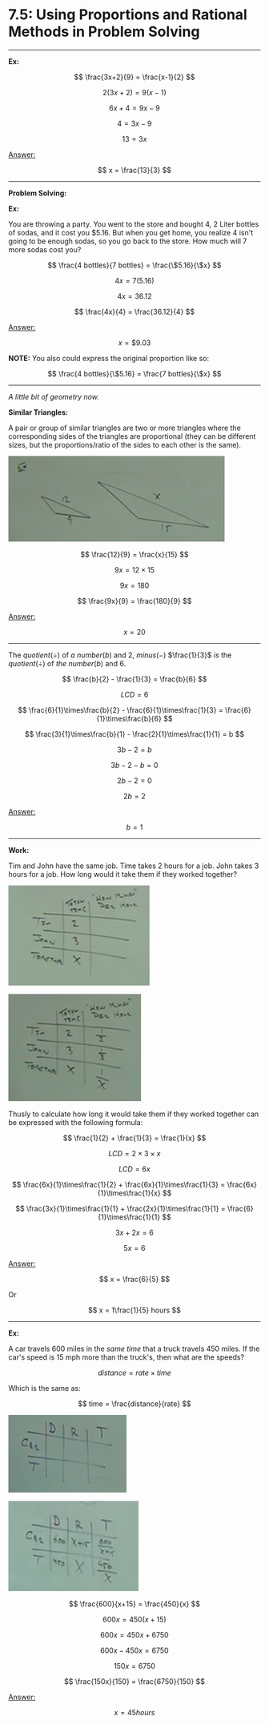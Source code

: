 # 7.5: Using Proportions and Rational Methods in Problem Solving

---

**Ex:**

$$ \frac{3x+2}{9} = \frac{x-1}{2} $$

$$ 2(3x+2) = 9(x-1) $$

$$ 6x + 4 = 9x - 9 $$

$$ 4 = 3x - 9 $$

$$ 13 = 3x $$

<ins>Answer:</ins>

$$ x = \frac{13}{3} $$

---

**Problem Solving:**

**Ex:**

You are throwing a party. You went to the store and bought 4, 2 Liter bottles of
sodas, and it cost you $5.16. But when you get home, you realize 4 isn't going
to be enough sodas, so you go back to the store. How much will 7 more sodas cost
you?

$$ \frac{4 bottles}{7 bottles} = \frac{\$5.16}{\$x} $$

$$ 4x = 7(5.16) $$

$$ 4x = 36.12 $$

$$ \frac{4x}{4} = \frac{36.12}{4} $$

<ins>Answer:</ins>

$$ x = \$9.03 $$

**NOTE:** You also could express the original proportion like so:

$$ \frac{4 bottles}{\$5.16} = \frac{7 bottles}{\$x} $$

---

_A little bit of geometry now._

**Similar Triangles:**

A pair or group of similar triangles are two or more triangles where the
corresponding sides of the triangles are proportional (they can be different
sizes, but the proportions/ratio of the sides to each other is the same).

![Similar Triangles](./intermediate_algebra_01.png)

$$ \frac{12}{9} = \frac{x}{15} $$

$$ 9x = 12\times15 $$

$$ 9x = 180 $$

$$ \frac{9x}{9} = \frac{180}{9} $$

<ins>Answer:</ins>

$$ x = 20 $$

---

The _quotient_($\div$) of _a number_($b$) and $2$, _minus_($-$) $\frac{1}{3}$
_is_ the _quotient_($\div$) of _the number_($b$) and $6$.

$$ \frac{b}{2} - \frac{1}{3} = \frac{b}{6} $$

$$ LCD = 6 $$

$$ \frac{6}{1}\times\frac{b}{2} - \frac{6}{1}\times\frac{1}{3} = \frac{6}{1}\times\frac{b}{6} $$

$$ \frac{3}{1}\times\frac{b}{1} - \frac{2}{1}\times\frac{1}{1} = b $$

$$ 3b - 2 = b $$

$$ 3b - 2 - b = 0  $$

$$ 2b - 2 = 0 $$

$$ 2b = 2 $$

<ins>Answer:</ins>

$$ b = 1 $$

---

**Work:**

Tim and John have the same job. Time takes $2$ hours for a job. John takes $3$
hours for a job. How long would it take them if they worked together?

![Similar Triangles](./intermediate_algebra_02.png)

![Similar Triangles](./intermediate_algebra_03.png)

Thusly to calculate how long it would take them if they worked together can be
expressed with the following formula:

$$ \frac{1}{2} + \frac{1}{3} = \frac{1}{x} $$

$$ LCD = 2\times3\times x $$

$$ LCD = 6x $$

$$ \frac{6x}{1}\times\frac{1}{2} + \frac{6x}{1}\times\frac{1}{3} = \frac{6x}{1}\times\frac{1}{x} $$

$$ \frac{3x}{1}\times\frac{1}{1} + \frac{2x}{1}\times\frac{1}{1} = \frac{6}{1}\times\frac{1}{1} $$

$$ 3x + 2x = 6 $$

$$ 5x = 6 $$

<ins>Answer:</ins>

$$ x = \frac{6}{5} $$

Or

$$ x = 1\frac{1}{5} hours $$

---

**Ex:**

A car travels $600$ miles in the _same time_ that a truck travels $450$ miles.
If the car's speed is $15$ mph more than the truck's, then what are the speeds?

$$ distance = rate\times time $$

Which is the same as:

$$ time = \frac{distance}{rate} $$

![Similar Triangles](./intermediate_algebra_04.png)

![Similar Triangles](./intermediate_algebra_05.png)

$$ \frac{600}{x+15} = \frac{450}{x} $$

$$ 600x = 450(x+15) $$

$$ 600x = 450x+6750 $$

$$ 600x -450x = 6750 $$

$$ 150x = 6750 $$

$$ \frac{150x}{150} = \frac{6750}{150} $$

<ins>Answer:</ins>

$$ x = 45 hours $$
